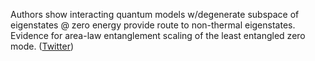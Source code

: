
Authors show interacting quantum models w/degenerate subspace of eigenstates @ zero energy provide route to non-thermal eigenstates. Evidence for area-law entanglement scaling of the least entangled zero mode. ([Twitter](https://twitter.com/JoshuahHeath/status/1366402014020829190))
